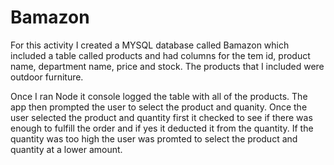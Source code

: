 # Bamazon
For this activity I created a MYSQL database called Bamazon which included a table called products and had columns for the tem id, product name, department name, price and stock. The products that I included were outdoor furniture.

Once I ran Node it console logged the table with all of the products. 
The app then prompted the user to select the product and quanity.
Once the user selected the product and quantity first it checked to see if there was enough to fulfill the order and if yes it deducted it from the quantity. 
If the quantity was too high the user was promted to select the product and quantity at a lower amount. 
